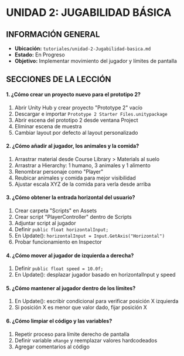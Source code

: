 
# UNIDAD 2: JUGABILIDAD BÁSICA

##  INFORMACIÓN GENERAL
- **Ubicación:** `tutoriales/unidad-2-Jugabilidad-basica.md`
- **Estado:**  En Progreso
- **Objetivo:** Implementar movimiento del jugador y límites de pantalla

##  SECCIONES DE LA LECCIÓN

#### **1. ¿Cómo crear un proyecto nuevo para el prototipo 2?**
1. Abrir Unity Hub y crear proyecto "Prototype 2" vacío
2. Descargar e importar `Prototype 2 Starter Files.unitypackage`
3. Abrir escena del prototipo 2 desde ventana Project
4. Eliminar escena de muestra
5. Cambiar layout por defecto al layout personalizado



#### **2. ¿Cómo añadir al jugador, los animales y la comida?**
1. Arrastrar material desde Course Library > Materials al suelo
2. Arrastrar a Hierarchy: 1 humano, 3 animales y 1 alimento
3. Renombrar personaje como "Player"
4. Reubicar animales y comida para mejor visibilidad
5. Ajustar escala XYZ de la comida para verla desde arriba



#### **3. ¿Cómo obtener la entrada horizontal del usuario?**
1. Crear carpeta "Scripts" en Assets
2. Crear script "PlayerController" dentro de Scripts
3. Adjuntar script al jugador
4. Definir `public float horizontalInput;`
5. En Update(): `horizontalInput = Input.GetAxis("Horizontal")`
6. Probar funcionamiento en Inspector

   

#### **4. ¿Cómo mover al jugador de izquierda a derecha?**
1. Definir `public float speed = 10.0f;`
2. En Update(): desplazar jugador basado en horizontalInput y speed



#### **5. ¿Cómo mantener al jugador dentro de los límites?**
1. En Update(): escribir condicional para verificar posición X izquierda
2. Si posición X es menor que valor dado, fijar posición X



#### **6. ¿Cómo limpiar el código y las variables?**
1. Repetir proceso para límite derecho de pantalla
2. Definir variable `xRange` y reemplazar valores hardcodeados
3. Agregar comentarios al código

